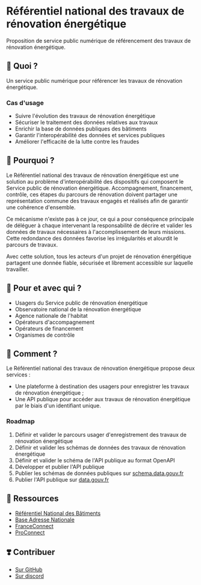 # Référentiel national des travaux de rénovation énergétique

Proposition de service public numérique de référencement des travaux de rénovation énergétique.

## 🎯 Quoi ?

Un service public numérique pour référencer les travaux de rénovation énergétique.

### Cas d'usage

- Suivre l'évolution des travaux de rénovation énergétique
- Sécuriser le traitement des données relatives aux travaux
- Enrichir la base de données publiques des bâtiments
- Garantir l'interopérabilité des données et services publiques
- Améliorer l'efficacité de la lutte contre les fraudes

## 💬 Pourquoi ?

Le Référentiel national des travaux de rénovation énergétique est une solution au problème d'interopérabilité des dispositifs qui composent le Service public de rénovation énergétique. Accompagnement, financement, contrôle, ces étapes du parcours de rénovation doivent partager une représentation commune des travaux engagés et réalisés afin de garantir une cohérence d'ensemble.

Ce mécanisme n'existe pas à ce jour, ce qui a pour conséquence principale de déléguer à chaque intervenant la responsabilité de décrire et valider les données de travaux nécessaires à l'accomplissement de leurs missions. Cette redondance des données favorise les irrégularités et alourdit le parcours de travaux.

Avec cette solution, tous les acteurs d'un projet de rénovation énergétique partagent une donnée fiable, sécurisée et librement accessible sur laquelle travailler.

## 🤝 Pour et avec qui ?

- Usagers du Service public de rénovation énergétique
- Observatoire national de la rénovation énergétique
- Agence nationale de l'habitat
- Opérateurs d'accompagnement
- Opérateurs de financement
- Organismes de contrôle

## 🚀 Comment ?

Le Référentiel national des travaux de rénovation énergétique propose deux services :

- Une plateforme à destination des usagers pour enregistrer les travaux de rénovation énergétique ;
- Une API publique pour accéder aux travaux de rénovation énergétique par le biais d'un identifiant unique.

### Roadmap

1. Définir et valider le parcours usager d'enregistrement des travaux de rénovation énergétique
2. Définir et valider les schémas de données des travaux de rénovation énergétique
3. Définir et valider le schéma de l'API publique au format OpenAPI
4. Développer et publier l'API publique
5. Publier les schémas de données publiques sur [schema.data.gouv.fr](https://schema.data.gouv.fr/)
6. Publier l'API publique sur [data.gouv.fr](https://data.gouv.fr/)

## 🧩 Ressources

- [Référentiel National des Bâtiments](https://rnb.beta.gouv.fr/)
- [Base Adresse Nationale](https://adresse.data.gouv.fr/)
- [FranceConnect](https://franceconnect.gouv.fr/)
- [ProConnect](https://www.proconnect.gouv.fr/)

## ❣️ Contribuer

- [Sur GitHub](https://github.com/action-21/referentiel-national-travaux-renovation)
- [Sur discord](https://discord.com/channels/1385249065536720966/1385901445513216150)
